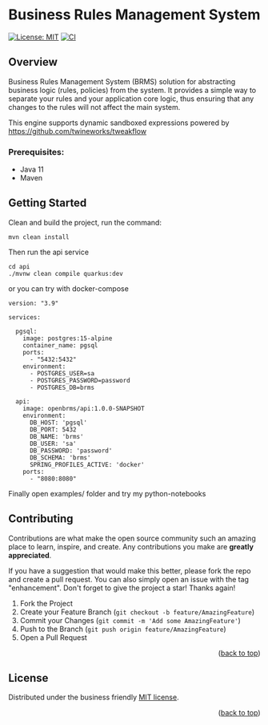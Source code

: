 <a name="readme-top"></a>
# Business Rules Management System

[![License: MIT](https://img.shields.io/badge/License-MIT-yellow.svg)](https://opensource.org/licenses/MIT)
[![CI](https://github.com/alexk-dev/brms/actions/workflows/maven.yml/badge.svg)](https://github.com/alexk-dev/brms/actions/workflows/maven.yml)

## Overview

Business Rules Management System (BRMS) solution for abstracting business logic (rules, policies) from the system.
It provides a simple way to separate your rules and your application core logic,
thus ensuring that any changes to the rules will not affect the main system.

This engine supports dynamic sandboxed expressions powered by https://github.com/twineworks/tweakflow

### Prerequisites:

* Java 11
* Maven

## Getting Started

Clean and build the project, run the command:
```shell
mvn clean install
```

Then run the api service
```shell
cd api
./mvnw clean compile quarkus:dev
```

or you can try with docker-compose
```shell
version: "3.9"

services:

  pgsql:
    image: postgres:15-alpine
    container_name: pgsql
    ports:
      - "5432:5432"
    environment:
      - POSTGRES_USER=sa
      - POSTGRES_PASSWORD=password
      - POSTGRES_DB=brms

  api:
    image: openbrms/api:1.0.0-SNAPSHOT
    environment:
      DB_HOST: 'pgsql'
      DB_PORT: 5432
      DB_NAME: 'brms'
      DB_USER: 'sa'
      DB_PASSWORD: 'password'
      DB_SCHEMA: 'brms'
      SPRING_PROFILES_ACTIVE: 'docker'
    ports:
      - "8080:8080"
```

Finally open examples/ folder and try my python-notebooks


<!-- CONTRIBUTING -->
## Contributing

Contributions are what make the open source community such an amazing place to learn, inspire, and create. Any contributions you make are **greatly appreciated**.

If you have a suggestion that would make this better, please fork the repo and create a pull request. You can also simply open an issue with the tag "enhancement".
Don't forget to give the project a star! Thanks again!

1. Fork the Project
2. Create your Feature Branch (`git checkout -b feature/AmazingFeature`)
3. Commit your Changes (`git commit -m 'Add some AmazingFeature'`)
4. Push to the Branch (`git push origin feature/AmazingFeature`)
5. Open a Pull Request

<p align="right">(<a href="#readme-top">back to top</a>)</p>



<!-- LICENSE -->
## License
Distributed under the business friendly [MIT license](https://opensource.org/licenses/MIT).

<p align="right">(<a href="#readme-top">back to top</a>)</p>

